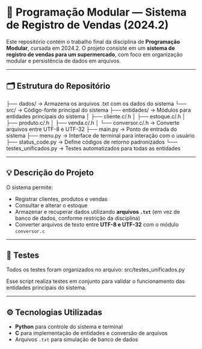 # 🧾 Programação Modular — Sistema de Registro de Vendas (2024.2)

Este repositório contém o trabalho final da disciplina de **Programação Modular**, cursada em 2024.2. O projeto consiste em um **sistema de registro de vendas para um supermercado**, com foco em organização modular e persistência de dados em arquivos.

---

## 🗂️ Estrutura do Repositório
├── dados/ → Armazena os arquivos .txt com os dados do sistema
└── src/ → Código-fonte principal do sistema
├── entidades/ → Módulos para entidades principais do sistema
│ ├── cliente.c/.h
│ ├── estoque.c/.h
│ ├── produto.c/.h
│ ├── venda.c/.h
│ └── conversor.c/.h → Converte arquivos entre UTF-8 e UTF-32
├── main.py → Ponto de entrada do sistema
├── menu.py → Interface de terminal para interação com o usuário
├── status_code.py → Define códigos de retorno padronizados
└── testes_unificados.py → Testes automatizados para todas as entidades

---

## 💡 Descrição do Projeto

O sistema permite:

- Registrar clientes, produtos e vendas
- Consultar e alterar o estoque
- Armazenar e recuperar dados utilizando **arquivos `.txt`** (em vez de banco de dados, conforme restrição da disciplina)
- Converter arquivos de texto entre **UTF-8 e UTF-32** com o módulo `conversor.c`

---

## 🧪 Testes

Todos os testes foram organizados no arquivo:
src/testes_unificados.py


Esse script realiza testes em conjunto para validar o funcionamento das entidades principais do sistema.

---

## ⚙️ Tecnologias Utilizadas

- **Python** para controle do sistema e terminal
- **C** para implementação de entidades e conversão de arquivos
- Arquivos `.txt` para simulação de banco de dados

